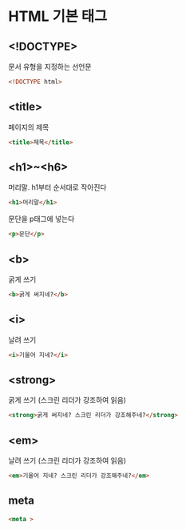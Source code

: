 # HTML 기본 태그

## <!DOCTYPE>

문서 유형을 지정하는 선언문

```html
<!DOCTYPE html>
```

## \<title>

페이지의 제목

```html
<title>제목</title>
```

## \<h1>~\<h6>

머리말. h1부터 순서대로 작아진다

```html
<h1>머리말</h1>
```



문단을 p태그에 넣는다

 ```html
<p>문단</p>
```

## \<b>

굵게 쓰기

```html
<b>굵게 써지네?</b>
```

## \<i>

날려 쓰기

```html
<i>기울어 지네?</i>
```

## \<strong>

굵게 쓰기 (스크린 리더가 강조하여 읽음)

```html
<strong>굵게 써지네? 스크린 리더가 강조해주네?</strong>
```

## \<em>

날려 쓰기 (스크린 리더가 강조하여 읽음)

```html
<em>기울어 지네? 스크린 리더가 강조해주네?</em>
```

## meta

```html
<meta >
